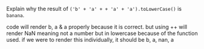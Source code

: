 Explain why the result of `('b' + 'a' + + 'a' + 'a').toLowerCase()` is `banana`.

code will render b, a & a properly because it is correct. but using ++ will render NaN meaning not a number but in lowercase because of the function used.
if we were to render this individually, it should be b, a, nan, a